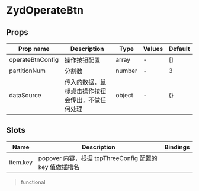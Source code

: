 # ZydOperateBtn

<ClientOnly>
<CodePreview>
<template slot="preview">
<ZydOperateBtn />
</template>
<template slot="code">

```vue
<template>
  <ZydOperateBtn :operateBtnConfig="operateBtnConfig" :partitionNum="3" :dataSource="record">
    <template #operate1>
      <div>我是续约1的popover</div>
    </template>
  </ZydOperateBtn>
</template>

<script>
import { ZydOperateBtn } from 'zyd-design';

const operateBtnConfig = [
  {
    label: '续约1',
    key: 'operate1',
    attrs: {}, // element-ui button按钮的属性
    tooltip: true,
    events: {
      // element-ui button按钮的方法
      click(daSource, e) {
        console.error('daSource, e', daSource, e);
      },
    },
  },
  {
    label: '续约2',
    key: 'operate2',
    attrs: {},
    events: {},
  },
  {
    label: '续约3',
    key: 'operate3',
    show: false, // 默认为true，不展示用false
    attrs: {},
    events: {},
  },
  {
    label: '续约4',
    key: 'operate4',
    attrs: {},
    events: {
      click(daSource, e) {
        console.error('daSource, e', daSource, e);
      },
    },
  },
  {
    label: '续约5',
    key: 'operate5',
    attrs: {},
    events: {},
  },
];

export default {
  components: {
    ZydOperateBtn,
  },
  data() {
    return {
      operateBtnConfig,
      record: {
        id: 1,
        name: '张三',
      },
    };
  },
};
</script>

<style lang="scss" scoped>
.content {
  width: 100%;
  height: 100%;
  background: #ccc;
  z-index: 0;
}
</style>
```

</template>
</CodePreview>
</ClientOnly>

## Props

| Prop name        | Description                                      | Type   | Values | Default |
| ---------------- | ------------------------------------------------ | ------ | ------ | ------- |
| operateBtnConfig | 操作按钮配置                                     | array  | -      | []      |
| partitionNum     | 分割数                                           | number | -      | 3       |
| dataSource       | 传入的数据，鼠标点击操作按钮会传出，不做任何处理 | object | -      | {}      |

## Slots

| Name     | Description                                             | Bindings |
| -------- | ------------------------------------------------------- | -------- |
| item.key | popover 内容，根据 topThreeConfig 配置的 key 值做插槽名 |          |

> functional
